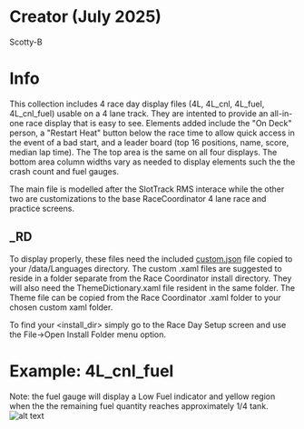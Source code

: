 # Creator (July 2025)
Scotty-B

# Info
This collection includes 4 race day display files (4L, 4L_cnl, 4L_fuel, 4L_cnl_fuel) usable on a 4 lane track.  They are intented to provide an all-in-one race display that is easy to see.  Elements added include the "On Deck" person, a "Restart Heat" button below the race time to allow quick access in the event of a bad start, and a leader board (top 16 positions, name, score, median lap time).  The The top area is the same on all four displays.  The bottom area column widths vary as needed to display elements such the the crash count and fuel gauges.


The main file is modelled after the SlotTrack RMS interace while the other two are customizations to the base RaceCoordinator 4 lane race and practice screens.

## _RD
To display properly, these files need the included [custom.json](./custom_text/custom.json) file copied to your <install directory>/data/Languages directory.  The custom .xaml files are suggested to reside in a folder separate from the Race Coordinator install directory.  They will also need the ThemeDictionary.xaml file resident in the same folder.  The Theme file can be copied from the Race Coordinator .xaml folder to your chosen custom xaml folder.

To find your <install_dir> simply go to the Race Day Setup screen and use the File->Open Install Folder menu option.  

# Example: 4L_cnl_fuel
Note: the fuel gauge will display a Low Fuel indicator and yellow region when the the remaining fuel quantity reaches approximately 1/4 tank.
![alt text](./xaml/screenshot_SBB_4L_cnl_low_fuel.png)

